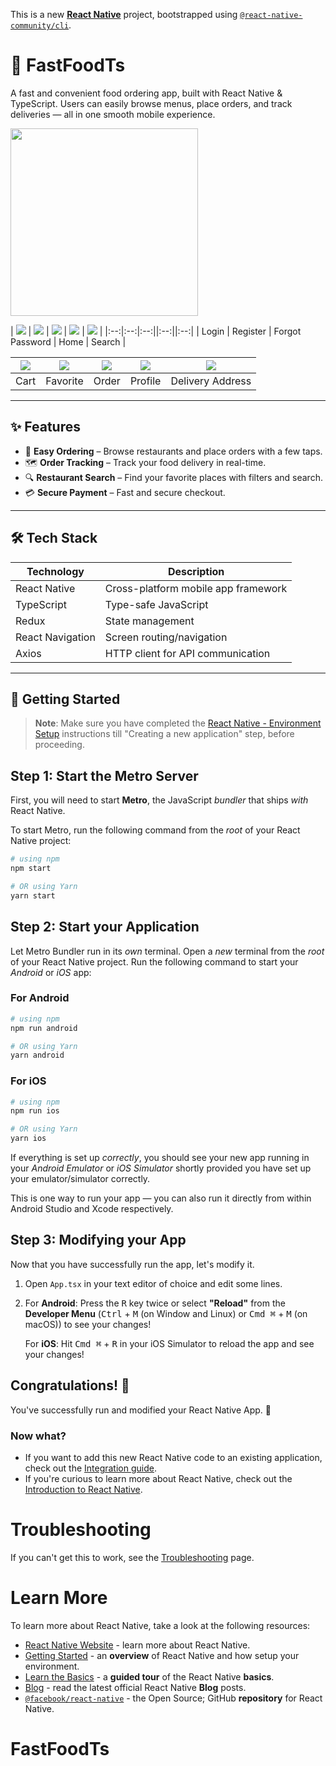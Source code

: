 This is a new [**React Native**](https://reactnative.dev) project, bootstrapped using [`@react-native-community/cli`](https://github.com/react-native-community/cli).

# 🍔 FastFoodTs

A fast and convenient food ordering app, built with React Native & TypeScript. Users can easily browse menus, place orders, and track deliveries — all in one smooth mobile experience.

<!-- ![Demo](./assets/intro/wellcome_screen.png) -->
<p>
  <img src="./assets/intro/wellcome_screen.png" width="300" />
</p>

| ![](./assets/intro/login_screen.png) | ![](./assets/intro/sign_up_screen.png) | ![](./assets/intro/forgot_email_screen.png) | ![](./assets/intro/home_screen.png) | ![](./assets/intro/search_screen.png) |
|:--:|:--:|:--:||:--:||:--:|
| Login | Register | Forgot Password | Home | Search |

| ![](./assets/intro/cart_screen.png) | ![](./assets/intro/favorite_screen.png) | ![](./assets/intro/order_screen.png) | ![](./assets/intro/profile_screen.png) | ![](./assets/intro/delivery_address_screen.png) |
|:--:|:--:|:--:|:--:|:--:|
| Cart | Favorite | Order | Profile | Delivery Address |

---

## ✨ Features

- 🛒 **Easy Ordering** – Browse restaurants and place orders with a few taps.
- 🗺️ **Order Tracking** – Track your food delivery in real-time.
- 🔍 **Restaurant Search** – Find your favorite places with filters and search.
- 💳 **Secure Payment** – Fast and secure checkout.

---

## 🛠 Tech Stack

| Technology | Description |
|------------|-------------|
| React Native | Cross-platform mobile app framework |
| TypeScript | Type-safe JavaScript |
| Redux | State management |
| React Navigation | Screen routing/navigation |
| Axios | HTTP client for API communication |

---

## 🚀 Getting Started

>**Note**: Make sure you have completed the [React Native - Environment Setup](https://reactnative.dev/docs/environment-setup) instructions till "Creating a new application" step, before proceeding.

## Step 1: Start the Metro Server

First, you will need to start **Metro**, the JavaScript _bundler_ that ships _with_ React Native.

To start Metro, run the following command from the _root_ of your React Native project:

```bash
# using npm
npm start

# OR using Yarn
yarn start
```

## Step 2: Start your Application

Let Metro Bundler run in its _own_ terminal. Open a _new_ terminal from the _root_ of your React Native project. Run the following command to start your _Android_ or _iOS_ app:

### For Android

```bash
# using npm
npm run android

# OR using Yarn
yarn android
```

### For iOS

```bash
# using npm
npm run ios

# OR using Yarn
yarn ios
```

If everything is set up _correctly_, you should see your new app running in your _Android Emulator_ or _iOS Simulator_ shortly provided you have set up your emulator/simulator correctly.

This is one way to run your app — you can also run it directly from within Android Studio and Xcode respectively.

## Step 3: Modifying your App

Now that you have successfully run the app, let's modify it.

1. Open `App.tsx` in your text editor of choice and edit some lines.
2. For **Android**: Press the <kbd>R</kbd> key twice or select **"Reload"** from the **Developer Menu** (<kbd>Ctrl</kbd> + <kbd>M</kbd> (on Window and Linux) or <kbd>Cmd ⌘</kbd> + <kbd>M</kbd> (on macOS)) to see your changes!

   For **iOS**: Hit <kbd>Cmd ⌘</kbd> + <kbd>R</kbd> in your iOS Simulator to reload the app and see your changes!

## Congratulations! :tada:

You've successfully run and modified your React Native App. :partying_face:

### Now what?

- If you want to add this new React Native code to an existing application, check out the [Integration guide](https://reactnative.dev/docs/integration-with-existing-apps).
- If you're curious to learn more about React Native, check out the [Introduction to React Native](https://reactnative.dev/docs/getting-started).

# Troubleshooting

If you can't get this to work, see the [Troubleshooting](https://reactnative.dev/docs/troubleshooting) page.

# Learn More

To learn more about React Native, take a look at the following resources:

- [React Native Website](https://reactnative.dev) - learn more about React Native.
- [Getting Started](https://reactnative.dev/docs/environment-setup) - an **overview** of React Native and how setup your environment.
- [Learn the Basics](https://reactnative.dev/docs/getting-started) - a **guided tour** of the React Native **basics**.
- [Blog](https://reactnative.dev/blog) - read the latest official React Native **Blog** posts.
- [`@facebook/react-native`](https://github.com/facebook/react-native) - the Open Source; GitHub **repository** for React Native.
# FastFoodTs